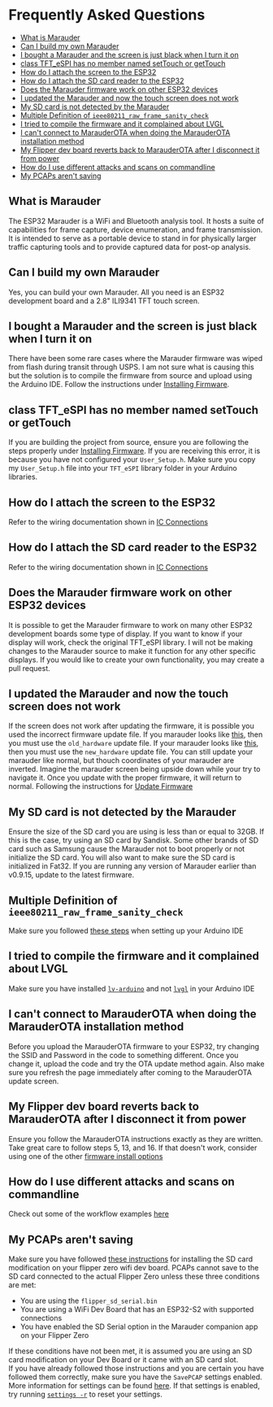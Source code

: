 # Frequently Asked Questions

- [What is Marauder](#what-is-marauder)
- [Can I build my own Marauder](#can-i-build-my-own-marauder)
- [I bought a Marauder and the screen is just black when I turn it on](#i-bought-a-marauder-and-the-screen-is-just-black-when-i-turn-it-on)
- [class TFT_eSPI has no member named setTouch or getTouch](#class-tft_espi-has-no-member-named-settouch-or-gettouch)
- [How do I attach the screen to the ESP32](#how-do-i-attach-the-screen-to-the-esp32)
- [How do I attach the SD card reader to the ESP32](#how-do-i-attach-the-screen-to-the-esp32)
- [Does the Marauder firmware work on other ESP32 devices](#does-the-marauder-firmware-work-on-other-esp32-devices)
- [I updated the Marauder and now the touch screen does not work](#i-updated-the-marauder-and-now-the-touch-screen-does-not-work)
- [My SD card is not detected by the Marauder](#my-sd-card-is-not-detected-by-the-marauder)
- [Multiple Definition of `ieee80211_raw_frame_sanity_check`](#multiple-definition-of-ieee80211_raw_frame_sanity_check)
- [I tried to compile the firmware and it complained about LVGL](#i-tried-to-compile-the-firmware-and-it-complained-about-lvgl)
- [I can't connect to MarauderOTA when doing the MarauderOTA installation method](#i-cant-connect-to-marauderota-when-doing-the-marauderota-installation-method)
- [My Flipper dev board reverts back to MarauderOTA after I disconnect it from power](#my-flipper-dev-board-reverts-back-to-marauderota-after-i-disconnect-it-from-power)
- [How do I use different attacks and scans on commandline](#how-do-i-use-different-attacks-and-scans-on-commandline)
- [My PCAPs aren't saving](#my-pcaps-arent-saving)

## What is Marauder
The ESP32 Marauder is a WiFi and Bluetooth analysis tool. It hosts a suite of capabilities for frame capture, device enumeration, and frame transmission. It is intended to serve as a portable device to stand in for physically larger traffic capturing tools and to provide captured data for post-op analysis.

## Can I build my own Marauder
Yes, you can build your own Marauder. All you need is an ESP32 development board and a 2.8" ILI9341 TFT touch screen.

## I bought a Marauder and the screen is just black when I turn it on
There have been some rare cases where the Marauder firmware was wiped from flash during transit through USPS. I am not sure what is causing this but the solution is to compile the firmware from source and upload using the Arduino IDE. Follow the instructions under [Installing Firmware](installing-firmware).

## class TFT_eSPI has no member named setTouch or getTouch
If you are building the project from source, ensure you are following the steps properly under [Installing Firmware](installing-firmware). If you are receiving this error, it is because you have not configured your `User_Setup.h`. Make sure you copy my `User_Setup.h` file into your `TFT_eSPI` library folder in your Arduino libraries.

## How do I attach the screen to the ESP32
Refer to the wiring documentation shown in [IC Connections](https://github.com/justcallmekoko/ESP32Marauder/wiki/ic-connections#ili9341-tft-touch-screen)

## How do I attach the SD card reader to the ESP32
Refer to the wiring documentation shown in [IC Connections](https://github.com/justcallmekoko/ESP32Marauder/wiki/ic-connections#ili9341-tft-touch-screen)

## Does the Marauder firmware work on other ESP32 devices
It is possible to get the Marauder firmware to work on many other ESP32 development boards some type of display. If you want to know if your display will work, check the original TFT_eSPI library. I will not be making changes to the Marauder source to make it function for any other specific displays. If you would like to create your own functionality, you may create a pull request.

## I updated the Marauder and now the touch screen does not work
If the screen does not work after updating the firmware, it is possible you used the incorrect firmware update file. If you marauder looks like [this](https://github.com/justcallmekoko/ESP32Marauder/raw/master/pictures/esp32marauder_thumbnail.jpg), then you must use the `old_hardware` update file. If your marauder looks like [this](https://github.com/justcallmekoko/ESP32Marauder/raw/master/pictures/IMG_0426.JPG?raw=true), then you must use the `new_hardware` update file. You can still update your marauder like normal, but thouch coordinates of your marauder are inverted. Imagine the marauder screen being upside down while your try to navigate it. Once you update with the proper firmware, it will return to normal. Following the instructions for [Update Firmware](update-firmware)

## My SD card is not detected by the Marauder
Ensure the size of the SD card you are using is less than or equal to 32GB. If this is the case, try using an SD card by Sandisk. Some other brands of SD card such as Samsung cause the Marauder not to boot properly or not initialize the SD card. You will also want to make sure the SD card is initialized in Fat32. If you are running any version of Marauder earlier than v0.9.15, update to the latest firmware.

## Multiple Definition of `ieee80211_raw_frame_sanity_check`
Make sure you followed [these steps](https://github.com/justcallmekoko/ESP32Marauder/wiki/arduino-ide-setup#these-next-steps-only-apply-if-you-plan-to-build-the-full-esp32-marauder-firmware-from-source) when setting up your Arduino IDE

## I tried to compile the firmware and it complained about LVGL
Make sure you have installed [`lv-arduino`](https://github.com/lvgl/lv_arduino) and not [`lvgl`](https://github.com/lvgl/lvgl) in your Arduino IDE

## I can't connect to MarauderOTA when doing the MarauderOTA installation method
Before you upload the MarauderOTA firmware to your ESP32, try changing the SSID and Password in the code to something different. Once you change it, upload the code and try the OTA update method again. Also make sure you refresh the page immediately after coming to the MarauderOTA update screen.

## My Flipper dev board reverts back to MarauderOTA after I disconnect it from power
Ensure you follow the MarauderOTA instructions exactly as they are written. Take great care to follow steps 5, 13, and 16. If that doesn't work, consider using one of the other [firmware install options](https://github.com/justcallmekoko/ESP32Marauder/wiki/flipper-zero#firmware-install-options)

## How do I use different attacks and scans on commandline
Check out some of the workflow examples [here](https://github.com/justcallmekoko/ESP32Marauder/wiki/workflow-examples)

## My PCAPs aren't saving
Make sure you have followed [these instructions](https://github.com/justcallmekoko/ESP32Marauder/wiki/flipper-zero#sd-card-modification) for installing the SD card modification on your flipper zero wifi dev board. PCAPs cannot save to the SD card connected to the actual Flipper Zero unless these three conditions are met:

- You are using the `flipper_sd_serial.bin`
- You are using a WiFi Dev Board that has an ESP32-S2 with supported connections
- You have enabled the SD Serial option in the Marauder companion app on your Flipper Zero

If these conditions have not been met, it is assumed you are using an SD card modification on your Dev Board or it came with an SD card slot.  
If you have already followed those instructions and you are certain you have followed them correctly, make sure you have the `SavePCAP` settings enabled. More information for settings can be found [here](marauder-settings). If that settings is enabled, try running [`settings -r`](https://github.com/justcallmekoko/ESP32Marauder/wiki/settings-cmd) to reset your settings.